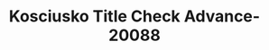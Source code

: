 ---
f_zip-code: 39090
f_state-code: MS
title: Kosciusko Title Check Advance-20088
f_phone: 662-290-0505
f_city-only: Kosciusko
f_address: 117 North Madison Street Kosciusko
f_location-unique-id: '20088'
slug: kosciusko-title-check-advance-20088
updated-on: '2024-05-30T13:46:58.046Z'
created-on: '2024-05-30T13:36:59.803Z'
published-on: '2024-05-30T13:54:32.469Z'
f_city-state: cms/city/kosciusko-ms.md
f_company: cms/company/kosciusko-title-check-advance.md
f_state: cms/state/mississippi.md
layout: '[payday-loan].html'
tags: payday-loan
---